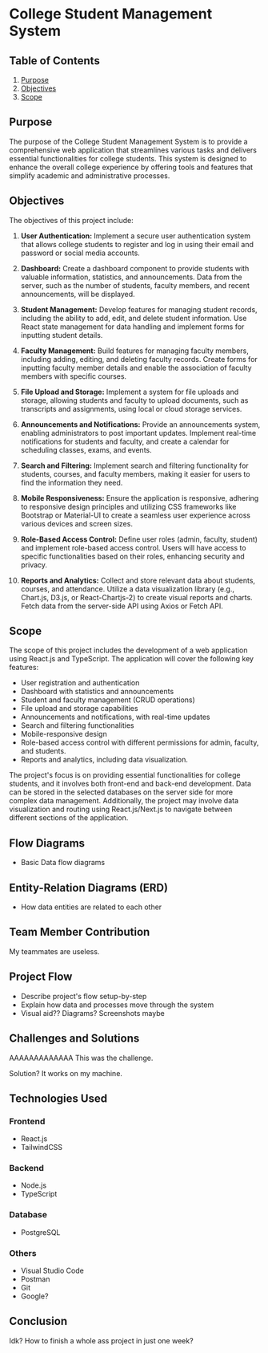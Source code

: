 # College Student Management System

## Table of Contents

1. [Purpose](#purpose)
2. [Objectives](#objectives)
3. [Scope](#scope)

## Purpose

The purpose of the College Student Management System is to provide a comprehensive web application that streamlines various tasks and delivers essential functionalities for college students. This system is designed to enhance the overall college experience by offering tools and features that simplify academic and administrative processes.

## Objectives

The objectives of this project include:

1. **User Authentication:** Implement a secure user authentication system that allows college students to register and log in using their email and password or social media accounts.

2. **Dashboard:** Create a dashboard component to provide students with valuable information, statistics, and announcements. Data from the server, such as the number of students, faculty members, and recent announcements, will be displayed.

3. **Student Management:** Develop features for managing student records, including the ability to add, edit, and delete student information. Use React state management for data handling and implement forms for inputting student details.

4. **Faculty Management:** Build features for managing faculty members, including adding, editing, and deleting faculty records. Create forms for inputting faculty member details and enable the association of faculty members with specific courses.

5. **File Upload and Storage:** Implement a system for file uploads and storage, allowing students and faculty to upload documents, such as transcripts and assignments, using local or cloud storage services.

6. **Announcements and Notifications:** Provide an announcements system, enabling administrators to post important updates. Implement real-time notifications for students and faculty, and create a calendar for scheduling classes, exams, and events.

7. **Search and Filtering:** Implement search and filtering functionality for students, courses, and faculty members, making it easier for users to find the information they need.

8. **Mobile Responsiveness:** Ensure the application is responsive, adhering to responsive design principles and utilizing CSS frameworks like Bootstrap or Material-UI to create a seamless user experience across various devices and screen sizes.

9. **Role-Based Access Control:** Define user roles (admin, faculty, student) and implement role-based access control. Users will have access to specific functionalities based on their roles, enhancing security and privacy.

10. **Reports and Analytics:** Collect and store relevant data about students, courses, and attendance. Utilize a data visualization library (e.g., Chart.js, D3.js, or React-Chartjs-2) to create visual reports and charts. Fetch data from the server-side API using Axios or Fetch API.

## Scope

The scope of this project includes the development of a web application using React.js and TypeScript. The application will cover the following key features:

- User registration and authentication
- Dashboard with statistics and announcements
- Student and faculty management (CRUD operations)
- File upload and storage capabilities
- Announcements and notifications, with real-time updates
- Search and filtering functionalities
- Mobile-responsive design
- Role-based access control with different permissions for admin, faculty, and students.
- Reports and analytics, including data visualization.

The project's focus is on providing essential functionalities for college students, and it involves both front-end and back-end development. Data can be stored in the selected databases on the server side for more complex data management. Additionally, the project may involve data visualization and routing using React.js/Next.js to navigate between different sections of the application.

## Flow Diagrams

- Basic Data flow diagrams

## Entity-Relation Diagrams (ERD)

- How data entities are related to each other

## Team Member Contribution

My teammates are useless.

## Project Flow

- Describe project's flow setup-by-step
- Explain how data and processes move through the system
- Visual aid?? Diagrams? Screenshots maybe

## Challenges and Solutions

AAAAAAAAAAAAA
This was the challenge.

Solution? It works on my machine.

## Technologies Used

### Frontend

- React.js
- TailwindCSS

### Backend

- Node.js
- TypeScript
  
### Database

- PostgreSQL

### Others

- Visual Studio Code
- Postman
- Git
- Google?

## Conclusion

Idk? How to finish a whole ass project in just one week?
